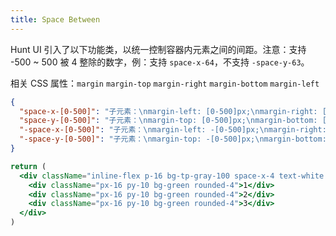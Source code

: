 ```yaml
---
title: Space Between
---
```


Hunt UI 引入了以下功能类，以统一控制容器内元素之间的间距。注意：支持 -500 ~ 500 被 4 整除的数字，例：支持 `space-x-64`，不支持 `-space-y-63`。

相关 CSS 属性：`margin` `margin-top` `margin-right` `margin-bottom` `margin-left`

```json classes
{
  "space-x-[0-500]": "子元素：\nmargin-left: [0-500]px;\nmargin-right: [0-500]px;",
  "space-y-[0-500]": "子元素：\nmargin-top: [0-500]px;\nmargin-bottom: [0-500]px;",
  "-space-x-[0-500]": "子元素：\nmargin-left: -[0-500]px;\nmargin-right: -[0-500]px;",
  "-space-y-[0-500]": "子元素：\nmargin-top: -[0-500]px;\nmargin-bottom: -[0-500]px;"
}
```

```jsx acss
return (
  <div className="inline-flex p-16 bg-tp-gray-100 space-x-4 text-white rounded-4">
    <div className="px-16 py-10 bg-green rounded-4">1</div>
    <div className="px-16 py-10 bg-green rounded-4">2</div>
    <div className="px-16 py-10 bg-green rounded-4">3</div>
  </div>
)
```

